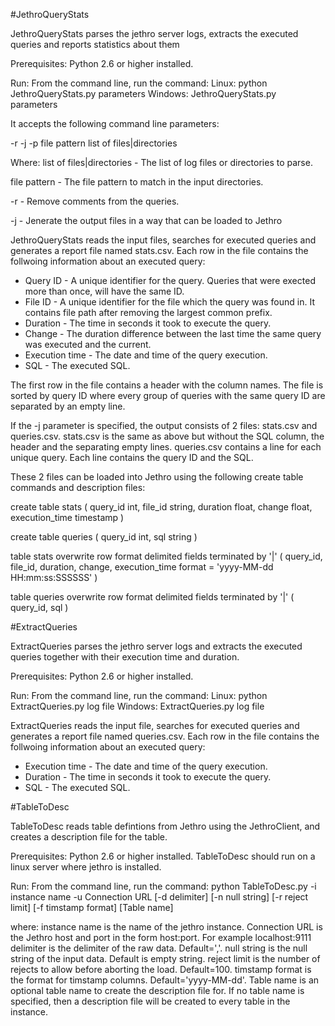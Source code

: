 #JethroQueryStats

JethroQueryStats parses the jethro server logs, extracts the executed queries and reports statistics about them

Prerequisites:
Python 2.6 or higher installed.


Run:
From the command line, run the command:
Linux: python JethroQueryStats.py parameters
Windows: JethroQueryStats.py parameters

It accepts the following command line parameters:

-r -j -p file pattern list of files|directories

Where:
list of files|directories - The list of log files or directories to parse.

file pattern - The file pattern to match in the input directories.

-r - Remove comments from the queries.

-j - Jenerate the output files in a way that can be loaded to Jethro


JethroQueryStats reads the input files, searches for executed queries and generates a report file named stats.csv. Each row in the file contains the follwoing information about an executed query:

- Query ID - A unique identifier for the query. Queries that were exected more than once, will have the same ID.
- File ID - A unique identifier for the file which the query was found in. It contains file path after removing the largest common prefix.
- Duration - The time in seconds it took to execute the query.
- Change - The duration difference between the last time the same query was executed and the current.
- Execution time - The date and time of the query execution.
- SQL - The executed SQL.

The first row in the file contains a header with the column names.
The file is sorted by query ID where every group of queries with the same query ID are separated by an empty line.

If the -j parameter is specified, the output consists of 2 files: stats.csv and queries.csv.
stats.csv is the same as above but without the SQL column, the header and the separating empty lines.
queries.csv contains a line for each unique query. Each line contains the query ID and the SQL.

These 2 files can be loaded into Jethro using the following create table commands and description files:

create table stats
(
	query_id int,
	file_id string,
	duration float,
	change float,
	execution_time timestamp
)

create table queries
(
	query_id int,
	sql string
)

table stats
overwrite
	row format delimited
	fields terminated by '|'
(
	query_id,
	file_id,
	duration,
	change,
	execution_time format = 'yyyy-MM-dd HH:mm:ss:SSSSSS'
)

table queries
overwrite
	row format delimited
	fields terminated by '|'
(
	query_id,
	sql
)


#ExtractQueries

ExtractQueries parses the jethro server logs and extracts the executed queries together with their execution time and duration.

Prerequisites:
Python 2.6 or higher installed.


Run:
From the command line, run the command:
Linux: python ExtractQueries.py log file
Windows: ExtractQueries.py log file

ExtractQueries reads the input file, searches for executed queries and generates a report file named queries.csv. Each row in the file contains the follwoing information about an executed query:

- Execution time - The date and time of the query execution.
- Duration - The time in seconds it took to execute the query.
- SQL - The executed SQL.


#TableToDesc

TableToDesc reads table defintions from Jethro using the JethroClient, and creates a description file for the table.

Prerequisites:
Python 2.6 or higher installed.
TableToDesc should run on a linux server where jethro is installed.

Run:
From the command line, run the command:
python TableToDesc.py -i instance name -u Connection URL [-d delimiter] [-n null string] [-r reject limit] [-f timstamp format] [Table name]

where:
instance name is the name of the jethro instance.
Connection URL is the Jethro host and port in the form host:port. For example localhost:9111
delimiter is the delimiter of the raw data. Default=','.
null string is the null string of the input data. Default is empty string.
reject limit is the number of rejects to allow before aborting the load. Default=100.
timstamp format is the format for timstamp columns. Default='yyyy-MM-dd'.
Table name is an optional table name to create the description file for. If no table name is specified, then a description file will be created to every table in the instance.







